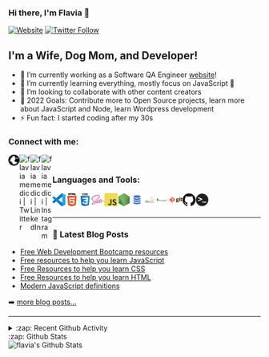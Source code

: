 ### Hi there, I'm Flavia 👋

[![Website](https://img.shields.io/website?label=flaviamedici.com&style=for-the-badge&url=https%3A%2F%2Fflaviamedici.com)](https://flaviamedici.com)
[![Twitter Follow](https://img.shields.io/twitter/follow/flavia_o_m?color=1DA1F2&logo=twitter&style=for-the-badge)](https://twitter.com/intent/follow?original_referer=https%3A%2F%2Fgithub.com%2Fflaviamedici&screen_name=Flavia_o_m)

## I'm a Wife, Dog Mom, and Developer!

- 🔭 I’m currently working as a Software QA Engineer [website]!
- 🌱 I’m currently learning everything, mostly focus on JavaScript 🤣
- 👯 I’m looking to collaborate with other content creators
- 🥅 2022 Goals: Contribute more to Open Source projects, learn more about JavaScript and Node, learn Wordpress development
- ⚡ Fun fact: I started coding after my 30s


### Connect with me:

[<img align="left" alt="flaviamedici" width="22px" src="https://raw.githubusercontent.com/iconic/open-iconic/master/svg/globe.svg" />][website]
[<img align="left" alt="flaviamedici | Twitter" width="22px" src="https://cdn.jsdelivr.net/npm/simple-icons@v3/icons/twitter.svg" />][twitter]
[<img align="left" alt="flaviamedici | LinkedIn" width="22px" src="https://cdn.jsdelivr.net/npm/simple-icons@v3/icons/linkedin.svg" />][linkedin]
[<img align="left" alt="flaviamedici | Instagram" width="22px" src="https://cdn.jsdelivr.net/npm/simple-icons@v3/icons/instagram.svg" />][instagram]

<br />

### Languages and Tools:

[<img align="left" alt="Visual Studio Code" width="26px" src="https://raw.githubusercontent.com/github/explore/80688e429a7d4ef2fca1e82350fe8e3517d3494d/topics/visual-studio-code/visual-studio-code.png" />][webdevplaylist]
[<img align="left" alt="HTML5" width="26px" src="https://raw.githubusercontent.com/github/explore/80688e429a7d4ef2fca1e82350fe8e3517d3494d/topics/html/html.png" />][webdevplaylist]
[<img align="left" alt="CSS3" width="26px" src="https://raw.githubusercontent.com/github/explore/80688e429a7d4ef2fca1e82350fe8e3517d3494d/topics/css/css.png" />][webdevplaylist]
[<img align="left" alt="Sass" width="26px" src="https://raw.githubusercontent.com/github/explore/80688e429a7d4ef2fca1e82350fe8e3517d3494d/topics/sass/sass.png" />][webdevplaylist]
[<img align="left" alt="JavaScript" width="26px" src="https://raw.githubusercontent.com/github/explore/80688e429a7d4ef2fca1e82350fe8e3517d3494d/topics/javascript/javascript.png" />][webdevplaylist]
[<img align="left" alt="Node.js" width="26px" src="https://raw.githubusercontent.com/github/explore/80688e429a7d4ef2fca1e82350fe8e3517d3494d/topics/nodejs/nodejs.png" />][webdevplaylist]
[<img align="left" alt="SQL" width="26px" src="https://raw.githubusercontent.com/github/explore/80688e429a7d4ef2fca1e82350fe8e3517d3494d/topics/sql/sql.png" />][webdevplaylist]
[<img align="left" alt="MySQL" width="26px" src="https://raw.githubusercontent.com/github/explore/80688e429a7d4ef2fca1e82350fe8e3517d3494d/topics/mysql/mysql.png" />][webdevplaylist]
[<img align="left" alt="MongoDB" width="26px" src="https://raw.githubusercontent.com/github/explore/80688e429a7d4ef2fca1e82350fe8e3517d3494d/topics/mongodb/mongodb.png" />][webdevplaylist]
[<img align="left" alt="Git" width="26px" src="https://raw.githubusercontent.com/github/explore/80688e429a7d4ef2fca1e82350fe8e3517d3494d/topics/git/git.png" />][webdevplaylist]
[<img align="left" alt="GitHub" width="26px" src="https://raw.githubusercontent.com/github/explore/78df643247d429f6cc873026c0622819ad797942/topics/github/github.png" />][webdevplaylist]
[<img align="left" alt="Terminal" width="26px" src="https://raw.githubusercontent.com/github/explore/80688e429a7d4ef2fca1e82350fe8e3517d3494d/topics/terminal/terminal.png" />][webdevplaylist]

<br />
<br />

---

### 📕 Latest Blog Posts

<!-- BLOG-POST-LIST:START -->
- [Free Web Development Bootcamp resources](https://blog.flaviamedici.com/2021/03/19/free-web-development-bootcamp-resources/)
- [Free resources to help you learn JavaScript](https://blog.flaviamedici.com/2021/03/18/free-resources-to-help-you-learn-javascript/)
- [Free Resources to help you learn CSS](https://blog.flaviamedici.com/2021/03/15/resources-to-learn-css/)
- [Free Resources to help you learn HTML](https://blog.flaviamedici.com/2021/03/12/resources-to-learn-html/)
- [Modern JavaScript definitions](https://blog.flaviamedici.com/2021/01/30/modern-javascript-definitions/)
<!-- BLOG-POST-LIST:END -->

➡️ [more blog posts...](https://blog.flaviamedici.com)

---

<details>
  <summary>:zap: Recent Github Activity</summary>
  
<!--START_SECTION:activity-->
<!--END_SECTION:activity-->

</details>


  <summary>:zap: Github Stats</summary>

  <img align="left" alt="flavia's Github Stats" src="https://github-readme-stats.vercel.app/api?username=flaviamedici&show_icons=true&hide_border=true" />


[website]: https://flaviamedici.com
[twitter]: https://twitter.com/flavia_o_m
[instagram]: https://instagram.com/flavia_o_m
[linkedin]: https://www.linkedin.com/in/flavia-medici-13227815/
[webdevplaylist]: https://www.youtube.com/playlist?list=PL0M1caPUdMZbSgIpPQuFJQL2zJf9V6s2Y
[wordpressplaylist]: https://www.youtube.com/playlist?list=PL0M1caPUdMZaL5GWdoUjtn8I0Fmb3cP7j
[csharpplaylist]: https://www.youtube.com/playlist?list=PL0M1caPUdMZbPAB8GzwFP8elnRx2N9-9t
[codingmusic]: https://www.youtube.com/playlist?list=PL0M1caPUdMZapr9Z-4ZWo8-zCF_ChgOhs
